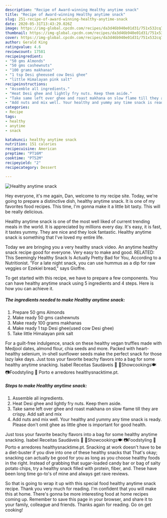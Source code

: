 ```yaml
---
description: "Recipe of Award-winning Healthy anytime snack"
title: "Recipe of Award-winning Healthy anytime snack"
slug: 251-recipe-of-award-winning-healthy-anytime-snack
date: 2020-05-31T13:43:29.026Z
image: https://img-global.cpcdn.com/recipes/da3d46b940e01d31/751x532cq70/healthy-anytime-snack-recipe-main-photo.jpg
thumbnail: https://img-global.cpcdn.com/recipes/da3d46b940e01d31/751x532cq70/healthy-anytime-snack-recipe-main-photo.jpg
cover: https://img-global.cpcdn.com/recipes/da3d46b940e01d31/751x532cq70/healthy-anytime-snack-recipe-main-photo.jpg
author: Gerald King
ratingvalue: 4.6
reviewcount: 17581
recipeingredient:
- "50 gms Almonds"
- "50 gms cashewnuts"
- "100 grams makhanas"
- "1 tsp Desi gheeused cow Desi ghee"
- "little Himalayan pink salt"
recipeinstructions:
- "Assemble all ingredients."
- "Heat Desi ghee and lightly fry nuts. Keep them aside."
- "Take same left over ghee and roast makhana on slow flame till they are crispy. Add salt and mix"
- "Add nuts and mix well. Your healthy and yummy any time snack is ready. Please don&#39;t omit ghee as little ghee is important for good health."
categories:
- Recipe
tags:
- healthy
- anytime
- snack

katakunci: healthy anytime snack 
nutrition: 151 calories
recipecuisine: American
preptime: "PT16M"
cooktime: "PT52M"
recipeyield: "2"
recipecategory: Dessert

---
```



![Healthy anytime snack](https://img-global.cpcdn.com/recipes/da3d46b940e01d31/751x532cq70/healthy-anytime-snack-recipe-main-photo.jpg)

Hey everyone, it's me again, Dan, welcome to my recipe site. Today, we're going to prepare a distinctive dish, healthy anytime snack. It is one of my favorites food recipes. This time, I'm gonna make it a little bit tasty. This will be really delicious.

Healthy anytime snack is one of the most well liked of current trending meals in the world. It is appreciated by millions every day. It's easy, it is fast, it tastes yummy. They are nice and they look fantastic. Healthy anytime snack is something that I've loved my entire life.

Today we are bringing you a very healthy snack video. An anytime healthy snack recipe good for everyone. Very easy to make and good. RELATED: This Seemingly Healthy Snack Is Actually Pretty Bad for You, According to a Nutritionist. &#34;For a late night snack, you can use hummus as a dip for raw veggies or Ezekiel bread,&#34; says Gioffre.


To get started with this recipe, we have to prepare a few components. You can have healthy anytime snack using 5 ingredients and 4 steps. Here is how you can achieve it.

<!--inarticleads1-->

##### The ingredients needed to make Healthy anytime snack:

1. Prepare 50 gms Almonds
1. Make ready 50 gms cashewnuts
1. Make ready 100 grams makhanas
1. Make ready 1 tsp Desi ghee(used cow Desi ghee)
1. Take little Himalayan pink salt


For a guilt-free indulgence, snack on these healthy vegan truffles made with Medjool dates, almond flour, chia seeds and more. Packed with heart-healthy selenium, in-shell sunflower seeds make the perfect snack for those lazy lake days. Just toss your favorite beachy flavors into a bag for some healthy anytime snacking. Isabel Receitas Saudáveis 🌱 🍴Showcookings🍽️ 📷Foodstyling 🎯 Porto e arredores healthysnacktime.pt. 

<!--inarticleads2-->

##### Steps to make Healthy anytime snack:

1. Assemble all ingredients.
1. Heat Desi ghee and lightly fry nuts. Keep them aside.
1. Take same left over ghee and roast makhana on slow flame till they are crispy. Add salt and mix
1. Add nuts and mix well. Your healthy and yummy any time snack is ready. Please don&#39;t omit ghee as little ghee is important for good health.


Just toss your favorite beachy flavors into a bag for some healthy anytime snacking. Isabel Receitas Saudáveis 🌱 🍴Showcookings🍽️ 📷Foodstyling 🎯 Porto e arredores healthysnacktime.pt. Snacking at work doesn&#39;t have to be a diet-buster if you dive into one of these healthy snacks that That&#39;s okay; snacking can actually be good for you as long as you choose healthy foods in the right. Instead of grabbing that sugar-loaded candy bar or bag of salty potato chips, try a healthy snack filled with protein, fiber, and. These have been long time go-to&#39;s of mine and always get rave reviews. 

So that is going to wrap it up with this special food healthy anytime snack recipe. Thank you very much for reading. I'm confident that you will make this at home. There's gonna be more interesting food at home recipes coming up. Remember to save this page in your browser, and share it to your family, colleague and friends. Thanks again for reading. Go on get cooking!
